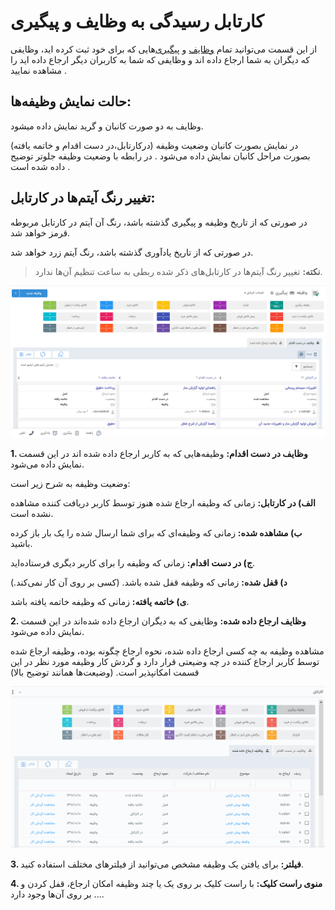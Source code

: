 #  کارتابل رسیدگی به وظایف و پیگیری 

از این قسمت می‌توانید تمام [وظایف](https://github.com/1stco/PayamGostarDocs/blob/master/help2.5.4/Integrated-bank/Database/Records/New-task/New-task.md) و [پیگیری](https://github.com/1stco/PayamGostarDocs/blob/master/help2.5.4/Integrated-bank/Database/General-specifications/Reminder-and-follow-up/Reminder-and-follow-up.md)‌هایی که برای خود ثبت کرده اید، وظایفی که دیگران به شما ارجاع داده اند و وظایفی که شما به کاربران دیگر ارجاع داده اید را مشاهده نمایید .

## حالت نمایش وظیفه‌ها:

وظایف به دو صورت کانبان و گرید نمایش داده میشود.

در نمایش بصورت کانبان وضعیت وظیفه (درکارتابل،در دست اقدام و خاتمه یافته)  بصورت مراحل کانبان نمایش داده می‌شود .  در رابطه با وضعیت وظیفه جلوتر توضیح داده شده است .


## تغییر رنگ آیتم‌ها در کارتابل:

در صورتی که از تاریخ وظیفه و پیگیری گذشته باشد، رنگ آن آیتم در کارتابل مربوطه قرمز خواهد شد.

در صورتی که از تاریخ یادآوری گذشته باشد، رنگ آیتم زرد خواهد شد.


> **نکته:** تغییر رنگ آیتم‌ها در کارتابل‌های ذکر شده ربطی به ساعت تنظیم آن‌ها ندارد.


![](1.png)

**1. وظایف در دست اقدام:** وظیفه‌هایی که به کاربر ارجاع داده شده اند در این قسمت نمایش داده می‌شود.

وضعیت وظیفه به شرح زیر است:

**الف) در کارتابل:** زمانی که وظیفه ارجاع شده هنوز توسط کاربر دریافت کننده مشاهده نشده است. 

**ب) مشاهده شده:** زمانی که وظیفه‌ای که برای شما ارسال شده را یک بار باز کرده باشید.

**ج) در دست اقدام:** زمانی که وظیفه را برای کاربر دیگری فرستاده‌اید.

**د) قفل شده:** زمانی که وظیفه قفل شده باشد. (کسی بر روی آن کار نمی‌کند.)

**ی) خاتمه یافته:** زمانی که وظیفه خاتمه یافته باشد.

**2. وظایف ارجاع داده شده:** وظایفی که به دیگران ارجاع داده شده‌اند در این قسمت نمایش داده می‌شود.

مشاهده وظیفه به چه کسی ارجاع داده شده، نحوه ارجاع چگونه بوده، وظیفه ارجاع شده توسط کاربر ارجاع کننده در چه وضیعتی قرار دارد و گردش کار وظیفه مورد نظر در این قسمت امکانپذیر است. (وضیعت‌ها همانند توضیح بالا)

![](2.png)

**3. فیلتر:** برای یافتن یک وظیفه مشخص می‌توانید از فیلترهای مختلف استفاده کنید.

**4. منوی راست کلیک:** با راست کلیک بر روی یک یا چند وظیفه امکان ارجاع، قفل کردن و ... بر روی آن‌ها وجود دارد. 
